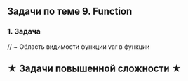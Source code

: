 ## Задачи по теме 9. Function ##

### 1. Задача

// ~ Область видимости функции var в функции


## ★ Задачи повышенной сложности ★ ##